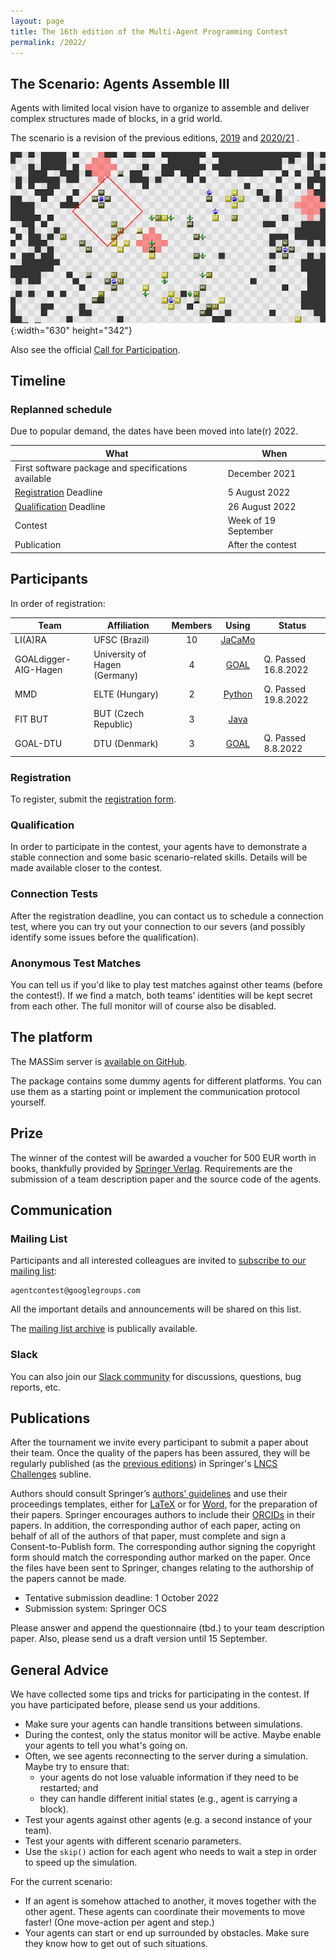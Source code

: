 ```yaml
---
layout: page
title: The 16th edition of the Multi-Agent Programming Contest
permalink: /2022/
---
```


The Scenario: Agents Assemble III
---------------------------------

Agents with limited local vision have to organize to assemble and deliver
complex structures made of blocks, in a grid world.

The scenario is a revision of the previous editions, [2019](/2019/) and [2020/21](/2020/) .

![Agents Assemble](/2019/banner.png){:width="630" height="342"}

Also see the official [Call for Participation](cfp.txt).

Timeline
--------

### Replanned schedule

Due to popular demand, the dates have been moved into late(r) 2022.

| What                                                | When                 |
| --------------------------------------------------- | -------------------- |
| First software package and specifications available | December 2021        |
| [Registration](#registration) Deadline              | 5 August 2022        |
| [Qualification](#qualification) Deadline            | 26 August 2022       |
| Contest                                             | Week of 19 September |
| Publication                                         | After the contest    |

Participants
------------

In order of registration:

Team | Affiliation | Members | Using | Status
--- | --- | :---: | :---: | ---
LI(A)RA | UFSC (Brazil) | 10 | [JaCaMo](http://jacamo.sourceforge.net/) | 
GOALdigger-AIG-Hagen | University of Hagen (Germany) | 4 | [GOAL](https://goalapl.atlassian.net/wiki/) | Q. Passed 16.8.2022
MMD | ELTE (Hungary) | 2 | [Python](https://www.python.org/) | Q. Passed 19.8.2022
FIT BUT | BUT (Czech Republic) | 3 | [Java](https://www.java.com/) | 
GOAL-DTU | DTU (Denmark) | 3 | [GOAL](https://goalapl.atlassian.net/wiki/) | Q. Passed 8.8.2022

### Registration

To register, submit the [registration form](https://forms.gle/nQ6uRAdQShNVv9gk7).


### Qualification

In order to participate in the contest, your agents have to demonstrate a stable connection and some basic scenario-related skills. Details will be made available closer to the contest.


### Connection Tests

After the registration deadline, you can contact us to schedule a connection test, where you can try out your connection to our severs (and possibly identify some issues before the qualification).


### Anonymous Test Matches

You can tell us if you'd like to play test matches against other teams (before the contest!). If we find a match, both teams' identities will be kept secret from each other. The full monitor will of course also be disabled.


The platform
------------

The MASSim server is [available on GitHub](https://github.com/agentcontest/massim_2022).

The package contains some dummy agents for different platforms. You can use them as a starting
point or implement the communication protocol yourself.


Prize
-----

The winner of the contest will be awarded a voucher for 500 EUR worth in books,
thankfully provided by [Springer Verlag](https://www.springer.com).
Requirements are the submission of a team description paper and the source code
of the agents.


Communication
-------------

### Mailing List

Participants and all interested colleagues are invited to
[subscribe to our mailing list](https://groups.google.com/forum/#!forum/agentcontest):

```
agentcontest@googlegroups.com
```

All the important details and announcements will be shared on this list.

The [mailing list archive](https://groups.google.com/forum/#!forum/agentcontest)
is publically available.

### Slack

You can also join our [Slack community](https://join.slack.com/t/agentcontest/shared_invite/zt-nkgzsczn-lErnivwTByekwyqaQ7ftGA) for discussions, questions, bug reports, etc.


Publications
------------

After the tournament we invite every participant to submit a paper about their
team. Once the quality of the papers has been assured, they will be regularly
published (as the [previous editions](https://link.springer.com/conference/mapc)) in Springer's [LNCS Challenges](https://www.springer.com/series/16528) subline.

Authors should consult Springer’s [authors’ guidelines](ftp://ftp.springernature.com/cs-proceeding/svproc/guidelines/Springer_Guidelines_for_Authors_of_Proceedings.pdf) and use their proceedings templates, either for [LaTeX](ftp://ftp.springernature.com/cs-proceeding/llncs/llncs2e.zip) or for [Word](ftp://ftp.springernature.com/cs-proceeding/llncs/word/splnproc1703.zip), for the preparation of their papers. Springer encourages authors to include their [ORCIDs](https://www.springer.com/gp/authors-editors/orcid?wt_mc=Other.Other.1.AUT642.ORCID+proceedings+pilot+2017&utm_medium=other&utm_source=other&utm_content=8232017&utm_campaign=1_barz01_orcid+proceedings+pilot+2017) in their papers. In addition, the corresponding author of each paper, acting on behalf of all of the authors of that paper, must complete and sign a Consent-to-Publish form. The corresponding author signing the copyright form should match the corresponding author marked on the paper. Once the files have been sent to Springer, changes relating to the authorship of the papers cannot be made.

- Tentative submission deadline: 1 October 2022
- Submission system: Springer OCS

Please answer and append the questionnaire (tbd.) to your team description paper. Also, please send us a draft version until 15 September.


General Advice
--------------

We have collected some tips and tricks for participating in the contest. If you have participated before, please send us your additions.

- Make sure your agents can handle transitions between simulations.
- During the contest, only the status monitor will be active. Maybe enable your agents to tell you what's going on.
- Often, we see agents reconnecting to the server during a simulation. Maybe try to ensure that:
    - your agents do not lose valuable information if they need to be restarted; and
    - they can handle different initial states (e.g., agent is carrying a block).
- Test your agents against other agents (e.g. a second instance of your team).
- Test your agents with different scenario parameters.
- Use the `skip()` action for each agent who needs to wait a step in order to speed up the simulation.

For the current scenario:

- If an agent is somehow attached to another, it moves together with the other agent. These agents can coordinate their movements to move faster! (One move-action per agent and step.)
- Your agents can start or end up surrounded by obstacles. Make sure they know how to get out of such situations.
